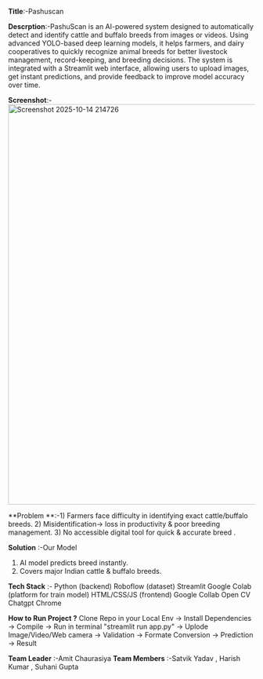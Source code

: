 **Title**:-Pashuscan

**Descrption**:-PashuScan is an AI-powered system designed to automatically detect and identify cattle and buffalo breeds
from images or videos. Using advanced YOLO-based deep learning models, it helps farmers, and dairy cooperatives to 
quickly recognize animal breeds for better livestock management, record-keeping, and breeding decisions. The system is integrated with a
Streamlit web interface, allowing users to upload images, get instant predictions, and provide feedback to improve model accuracy over time.

**Screenshot**:-
<img width="971" height="816" alt="Screenshot 2025-10-14 214726" src="https://github.com/user-attachments/assets/ad5f4dfd-4af1-4a4b-8de0-f1d59d7f508d" />

**Problem **:-1) Farmers face difficulty in identifying exact cattle/buffalo breeds.
2) Misidentification→ loss in productivity & poor breeding management.
3) No accessible digital tool for quick & accurate breed .

**Solution** :-Our Model
1) AI model predicts breed instantly.
2) Covers major Indian cattle & buffalo breeds.

**Tech Stack** :-
Python (backend)
Roboflow (dataset)
Streamlit
Google Colab (platform for train model)
HTML/CSS/JS (frontend)
Google Collab 
Open CV
Chatgpt
Chrome

**How to Run Project ?**
Clone Repo in your Local Env -> Install Dependencies -> Compile -> Run in terminal "streamlit run app.py"
-> Uplode Image/Video/Web camera -> Validation -> Formate Conversion -> Prediction -> Result 

**Team Leader** :-Amit Chaurasiya 
**Team Members** :-Satvik Yadav , Harish Kumar , Suhani Gupta 


